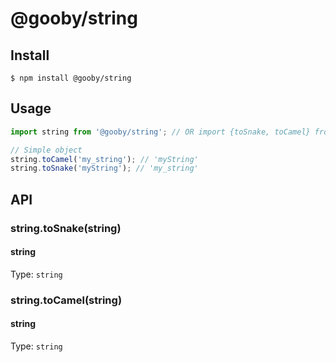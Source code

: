# @gooby/string

## Install

```
$ npm install @gooby/string
```

## Usage

```js
import string from '@gooby/string'; // OR import {toSnake, toCamel} from '@gooby/string';

// Simple object
string.toCamel('my_string'); // 'myString'
string.toSnake('myString'); // 'my_string'

```

## API
### string.toSnake(string)
#### string
Type: `string`

            
### string.toCamel(string)
#### string
Type: `string`